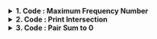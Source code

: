 <details> <summary><strong> 1. Code : Maximum Frequency Number </strong></summary>

# 1. Code : Maximum Frequency Number

    You are given with an array of integers that contain numbers in random order. Write a program to find and return the number which occurs maximum times in the given input.

    If more than one element occurs same number of times in the input, return the element which is present in the input first.

**Input format**

    Line 1 : An Integer N i.e. size of array
    Line 2 : N integers which are elements of the array, separated by spaces

**Output Format**

    Most frequent element

**Constraints**:

    1 <= N <= 10^5

**Sample Input 1**

    13
    2 12 2 11 12 2 1 2 2 11 12 2 6

**Sample Output 1**

    2

**Sample Input 2**

    3
    1 4 5

**Sample Output 2**

    1

<details> <summary><strong>Code</strong></summary>

    #include<unordered_map>
    int highestFrequency(int *input, int n)
    {
        unordered_map<int, int> mp;
        int max_int = 0;
        int freq = -1;
        for(int i=0; i<n; i++)
        {
            mp[input[i]]++; // increase the frequency
            // update only if frequency has increases
            // for elements with the same frequency and max value is for the max found first
            if(mp[input[i]]>freq)
            {
                freq = mp[input[i]];
                max_int = input[i];
            }
        }
        return max_int;
    }

</details>

---

</details>

<details> <summary><strong> 2. Code : Print Intersection </strong></summary>

# 2. Code : Print Intersection

    Given two random integer arrays, print their intersection. That is, print all the elements that are present in both the given arrays.

    Input arrays can contain duplicate elements.

    Note : Order of elements are not important

**Input Format**

    Line 1 : Integer N, Array 1 Size
    Line 2 : Array 1 elements (separated by space)
    Line 3 : Integer M, Array 2 Size
    Line 4 : Array 2 elements (separated by space)

**Output Format**

    Print intersection elements in different lines

**Constraints**:

    1 <= M, N <= 10^6

**Sample Input 1**

    6
    2 6 8 5 4 3
    4
    2 3 4 7

**Sample Output 1**

    2
    4
    3

**Sample Input 2**

    4
    2 6 1 2
    5
    1 2 3 4 2

**Sample Output 2**

    2
    2
    1

<details> <summary><strong>Code</strong></summary>

    // input1 - first array
    // input2 - second array
    // size1 - size of first array
    // size2 - size of second array

    #include<unordered_map>
    using namespace std;

    #include<unordered_map>
    void intersection(int input1[], int input2[], int size1, int size2)
    {
        if(size1 > size2)
        {
            int temp = size1;
            size1 = size2;
            size2 = temp;
            int* tmp = input1;
            input1 = input2;
            input2 = tmp;
        }

        unordered_map<int, int> mp; // value and occurrences
        for(int i=0; i<size1; i++)
            mp[input1[i]]++;

        // got all the values with occurrences
        for(int i=0; i<size2; i++)
        {
            if(mp.count(input2[i])==1 && mp[input2[i]]>0)   // if any occurrences left
            {
                    cout << input2[i] << "\n";
                    mp[input2[i]]--; // printed
            }
        }
    }
    // TC = O(n)
    // SC = O(n)

</details>

---

</details>

<details> <summary><strong> 3. Code : Pair Sum to 0 </strong></summary>

# 3. Code : Pair Sum to 0

    Given a random integer array A of size N. Find and print the pair of elements in the array which sum to 0.

    Array A can contain duplicate elements.

    While printing a pair, print the smaller element first.

    That is, if a valid pair is (6, -6) print "-6 6". There is no constraint that out of 5 pairs which have to be printed in 1st line. You can print pairs in any order, just be careful about the order of elements in a pair.

**Input Format**

    Line 1 : Integer N (Array size)
    Line 2 : Array elements (separated by space)

**Output Format**

    Line 1 : Pair 1 elements (separated by space)
    Line 2 : Pair 2 elements (separated by space)
    Line 3 : and so on

**Constraints**

    1 <= N <= 10^6

**Sample Input**

    5
    2 1 -2 2 3

**Sample Output**

    -2 2
    -2 2

<details> <summary><strong>Code</strong></summary>

    #include<unordered_map>
    using namespace std;

    void PairSum(int *input, int n)
    {
        // pass through the array and note the number of complements
        unordered_map<int, int> mp;
        for(int i=0; i<n; i++)
            mp[input[i]]++; // starts at 0

        // numbers with their occurrences noted
        for(auto i=mp.begin(); i!=mp.end(); i++)
        {
            if(i->second!=0 && mp.count(-(i->first))==1) // if complement exists
            {
                int p = i->first > 0 ? i->first : -i->first;
                int k = mp[p] * mp[-p];

                for(int j=0; j<k; j++)
                    cout << -p << " " << p << "\n";
                mp[p]=mp[-p]=0;
            }
        }
    }

</details>

---

</details>

